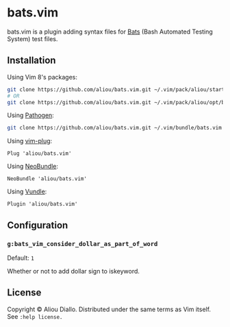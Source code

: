 # bats.vim

bats.vim is a plugin adding syntax files for [Bats][] (Bash Automated Testing
System) test files.

[Bats]: https://github.com/bats-core/bats-core

## Installation

Using Vim 8's packages:
```bash
git clone https://github.com/aliou/bats.vim.git ~/.vim/pack/aliou/start/bats.vim
# OR
git clone https://github.com/aliou/bats.vim.git ~/.vim/pack/aliou/opt/bats.vim
```

Using [Pathogen](https://github.com/tpope/vim-pathogen):
 ```bash
git clone https://github.com/aliou/bats.vim.git ~/.vim/bundle/bats.vim
```

Using [vim-plug](https://github.com/junegunn/vim-plug):
```vim
Plug 'aliou/bats.vim'
```

Using [NeoBundle](https://github.com/Shougo/neobundle.vim):
```vim
NeoBundle 'aliou/bats.vim'
```

Using [Vundle](https://github.com/gmarik/vundle):
```vim
Plugin 'aliou/bats.vim'
```

## Configuration

### `g:bats_vim_consider_dollar_as_part_of_word`

Default: `1`

Whether or not to add dollar sign to iskeyword.

## License
Copyright © Aliou Diallo. Distributed under the same terms as Vim itself. See `:help license.`
